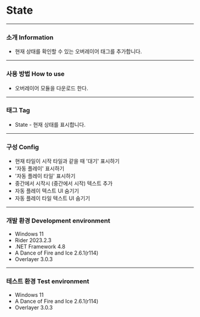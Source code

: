 # State
---
### 소개 Information
* 현재 상태를 확인할 수 있는 오버레이어 태그를 추가합니다.
---
### 사용 방법 How to use
* 오버레이어 모듈을 다운로드 한다.
---
### 태그 Tag
* State - 현재 상태를 표시합니다.
---
### 구성 Config
* 현재 타일이 시작 타일과 같을 때 '대기' 표시하기
* '자동 플레이' 표시하기
* '자동 플레이 타일' 표시하기
* 중간에서 시작시 (중간에서 시작) 텍스트 추가
* 자동 플레이 텍스트 UI 숨기기
* 자동 플레이 타일 텍스트 UI 숨기기
---
### 개발 환경 Development environment
* Windows 11
* Rider 2023.2.3
* .NET Framework 4.8
* A Dance of Fire and Ice 2.6.1(r114)
* Overlayer 3.0.3
---
### 테스트 환경 Test environment
* Windows 11
* A Dance of Fire and Ice 2.6.1(r114)
* Overlayer 3.0.3
